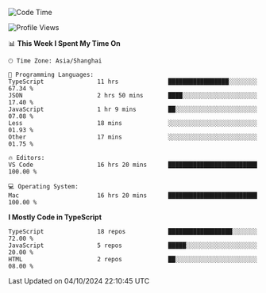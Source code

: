 <!--START_SECTION:waka-->
![Code Time](http://img.shields.io/badge/Code%20Time-6%2C717%20hrs%2044%20mins-blue)

![Profile Views](http://img.shields.io/badge/Profile%20Views-0-blue)

📊 **This Week I Spent My Time On** 

```text
🕑︎ Time Zone: Asia/Shanghai

💬 Programming Languages: 
TypeScript               11 hrs              █████████████████░░░░░░░░   67.34 % 
JSON                     2 hrs 50 mins       ████░░░░░░░░░░░░░░░░░░░░░   17.40 % 
JavaScript               1 hr 9 mins         ██░░░░░░░░░░░░░░░░░░░░░░░   07.08 % 
Less                     18 mins             ░░░░░░░░░░░░░░░░░░░░░░░░░   01.93 % 
Other                    17 mins             ░░░░░░░░░░░░░░░░░░░░░░░░░   01.75 % 

🔥 Editors: 
VS Code                  16 hrs 20 mins      █████████████████████████   100.00 % 

💻 Operating System: 
Mac                      16 hrs 20 mins      █████████████████████████   100.00 % 
```

**I Mostly Code in TypeScript** 

```text
TypeScript               18 repos            ██████████████████░░░░░░░   72.00 % 
JavaScript               5 repos             █████░░░░░░░░░░░░░░░░░░░░   20.00 % 
HTML                     2 repos             ██░░░░░░░░░░░░░░░░░░░░░░░   08.00 % 
```




 Last Updated on 04/10/2024 22:10:45 UTC
<!--END_SECTION:waka-->
